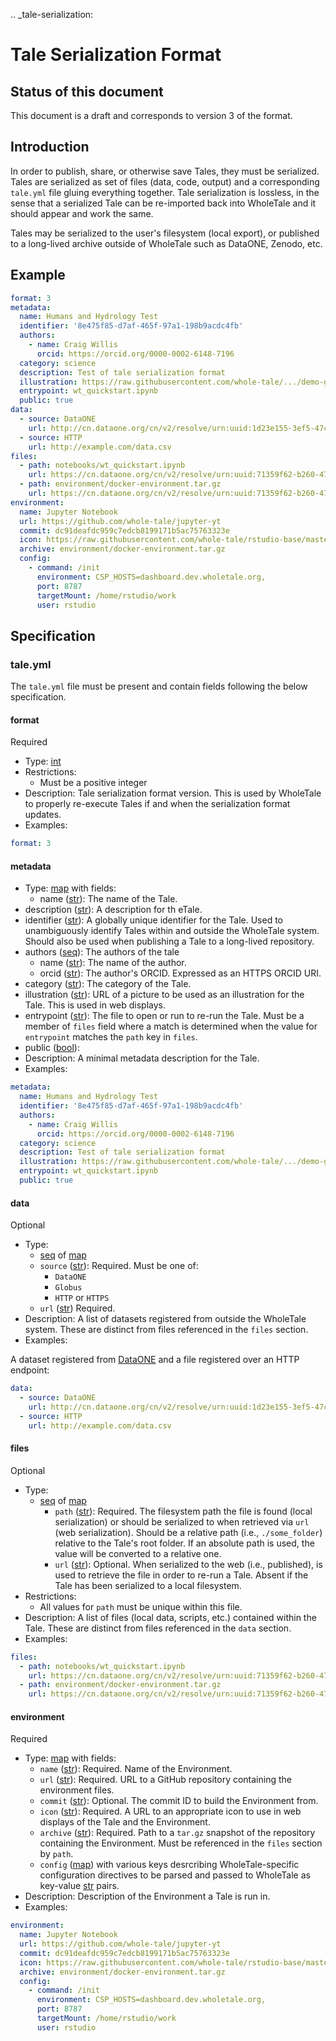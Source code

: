 .. _tale-serialization:

# Tale Serialization Format

## Status of this document

This document is a draft and corresponds to version 3 of the format.

## Introduction

In order to publish, share, or otherwise save Tales, they must be serialized.
Tales are serialized as set of files (data, code, output) and a corresponding `tale.yml` file gluing everything together.
Tale serialization is lossless, in the sense that a serialized Tale can be re-imported back into WholeTale and it should appear and work the same.

Tales may be serialized to the user's filesystem (local export), or published to a long-lived archive outside of WholeTale such as DataONE, Zenodo, etc.

## Example

```yml
format: 3
metadata:
  name: Humans and Hydrology Test
  identifier: '8e475f85-d7af-465f-97a1-198b9acdc4fb'
  authors: 
    - name: Craig Willis
      orcid: https://orcid.org/0000-0002-6148-7196
  category: science
  description: Test of tale serialization format
  illustration: https://raw.githubusercontent.com/whole-tale/.../demo-graph2.jpg
  entrypoint: wt_quickstart.ipynb
  public: true
data:
  - source: DataONE
    url: http://cn.dataone.org/cn/v2/resolve/urn:uuid:1d23e155-3ef5-47c6-9612-027c80855e8d
  - source: HTTP
    url: http://example.com/data.csv
files:
  - path: notebooks/wt_quickstart.ipynb
    url: https://cn.dataone.org/cn/v2/resolve/urn:uuid:71359f62-b260-4793-a866-418f7fa73aaa 
  - path: environment/docker-environment.tar.gz
    url: https://cn.dataone.org/cn/v2/resolve/urn:uuid:71359f62-b260-4793-a866-418f7fa73aaa 
environment:
  name: Jupyter Notebook
  url: https://github.com/whole-tale/jupyter-yt
  commit: dc91deafdc959c7edcb8199171b5ac75763323e
  icon: https://raw.githubusercontent.com/whole-tale/rstudio-base/master/RStudio-Ball.png
  archive: environment/docker-environment.tar.gz
  config:  
    - command: /init
      environment: CSP_HOSTS=dashboard.dev.wholetale.org,
      port: 8787
      targetMount: /home/rstudio/work
      user: rstudio
```

## Specification

### tale.yml

The `tale.yml` file must be present and contain fields following the below specification.

#### format

Required

- Type: [int](http://yaml.org/spec/1.2/spec.html#tag/repository/int)
- Restrictions:
  - Must be a positive integer
- Description: Tale serialization format version. This is used by WholeTale to properly re-execute Tales if and when the serialization format updates.
- Examples:

```yml
format: 3
```

#### metadata

- Type: [map](http://yaml.org/spec/1.2/spec.html#tag/repository/map) with fields:
  - name ([str](http://yaml.org/spec/1.2/spec.html#tag/repository/str)): The name of the Tale.
 - description ([str](http://yaml.org/spec/1.2/spec.html#tag/repository/str)): A description for th eTale.
  - identifier ([str](http://yaml.org/spec/1.2/spec.html#tag/repository/str)): A globally unique identifier for the Tale. Used to unambiguously identify Tales within and outside the WholeTale system. Should also be used when publishing a Tale to a long-lived repository.
  - authors ([seq](http://yaml.org/spec/1.2/spec.html#tag/repository/seq)): The authors of the tale
    - name ([str](http://yaml.org/spec/1.2/spec.html#tag/repository/str)): The name of the author.
    - orcid ([str](http://yaml.org/spec/1.2/spec.html#tag/repository/str)): The author's ORCID. Expressed as an HTTPS ORCID URI.
  - category ([str](http://yaml.org/spec/1.2/spec.html#tag/repository/str)): The category of the Tale.
  - illustration ([str](http://yaml.org/spec/1.2/spec.html#tag/repository/str)): URL of a picture to be used as an illustration for the Tale. This is used in web displays.
  - entrypoint ([str](http://yaml.org/spec/1.2/spec.html#tag/repository/str)): The file to open or run to re-run the Tale. Must be a member of `files` field where a match is determined when the value for `entrypoint` matches the `path` key in `files`.
  - public ([bool](http://yaml.org/spec/1.2/spec.html#tag/repository/bool)):
- Description: A minimal metadata description for the Tale.
- Examples:

```yml
metadata:
  name: Humans and Hydrology Test
  identifier: '8e475f85-d7af-465f-97a1-198b9acdc4fb'
  authors: 
    - name: Craig Willis
      orcid: https://orcid.org/0000-0002-6148-7196
  category: science
  description: Test of tale serialization format
  illustration: https://raw.githubusercontent.com/whole-tale/.../demo-graph2.jpg
  entrypoint: wt_quickstart.ipynb
  public: true

  ```
#### data

Optional

- Type: 
  - [seq](http://yaml.org/spec/1.2/spec.html#tag/repository/seq) of [map](http://yaml.org/spec/1.2/spec.html#tag/repository/map)
  - `source` ([str](http://yaml.org/spec/1.2/spec.html#tag/repository/str)): Required. Must be one of:
    - `DataONE`
    - `Globus`
    - `HTTP` or `HTTPS`
  - `url` ([str](http://yaml.org/spec/1.2/spec.html#tag/repository/str)) Required.
- Description: A list of datasets registered from outside the WholeTale system. These are distinct from files referenced in the `files` section.
- Examples:

A dataset registered from [DataONE](https://search.dataone.org) and a file registered over an HTTP endpoint:

```yml
data:
  - source: DataONE
    url: http://cn.dataone.org/cn/v2/resolve/urn:uuid:1d23e155-3ef5-47c6-9612-027c80855e8d
  - source: HTTP
    url: http://example.com/data.csv
```

#### files

Optional

- Type: 
  - [seq](http://yaml.org/spec/1.2/spec.html#tag/repository/seq) of [map](http://yaml.org/spec/1.2/spec.html#tag/repository/map)
    - `path` ([str](http://yaml.org/spec/1.2/spec.html#tag/repository/str)): Required. The filesystem path the file is found (local serialization) or should be serialized to when retrieved via `url` (web serialization). Should be a relative path (i.e., `./some_folder`) relative to the Tale's root folder. If an absolute path is used, the value will be converted to a relative one.
    - `url` ([str](http://yaml.org/spec/1.2/spec.html#tag/repository/str)): Optional. When serialized to the web (i.e., published), is used to retrieve the file in order to re-run a Tale. Absent if the Tale has been serialized to a local filesystem.
- Restrictions:
  - All values for `path` must be unique within this file.
- Description: A list of files (local data, scripts, etc.) contained within the Tale. These are distinct from files referenced in the `data` section.
- Examples:

```yml
files:
  - path: notebooks/wt_quickstart.ipynb
    url: https://cn.dataone.org/cn/v2/resolve/urn:uuid:71359f62-b260-4793-a866-418f7fa73aaa 
  - path: environment/docker-environment.tar.gz
    url: https://cn.dataone.org/cn/v2/resolve/urn:uuid:71359f62-b260-4793-a866-418f7fa73aaa 
```

#### environment

Required

- Type: [map](http://yaml.org/spec/1.2/spec.html#tag/repository/map) with fields:
  - `name` ([str](http://yaml.org/spec/1.2/spec.html#tag/repository/str)): Required. Name of the Environment.
  - `url` ([str](http://yaml.org/spec/1.2/spec.html#tag/repository/str)): Required. URL to a GitHub repository containing the environment files.
  - `commit` ([str](http://yaml.org/spec/1.2/spec.html#tag/repository/str)): Optional. The commit ID to build the Environment from.
  - `icon` ([str](http://yaml.org/spec/1.2/spec.html#tag/repository/str)): Required. A URL to an appropriate icon to use in web displays of the Tale and the Environment.
  - `archive` ([str](http://yaml.org/spec/1.2/spec.html#tag/repository/str)): Required. Path to a `tar.gz` snapshot of the repository containing the Environment. Must be referenced in the `files` section by `path`.
  - `config` ([map](http://yaml.org/spec/1.2/spec.html#tag/repository/map)) with various keys desrcribing WholeTale-specific configuration directives to be parsed and passed to WholeTale as key-value [str](http://yaml.org/spec/1.2/spec.html#tag/repository/str) pairs.
- Description: Description of the Environment a Tale is run in.
- Examples:

```yml
environment:
  name: Jupyter Notebook
  url: https://github.com/whole-tale/jupyter-yt
  commit: dc91deafdc959c7edcb8199171b5ac75763323e
  icon: https://raw.githubusercontent.com/whole-tale/rstudio-base/master/RStudio-Ball.png
  archive: environment/docker-environment.tar.gz
  config:  
    - command: /init
      environment: CSP_HOSTS=dashboard.dev.wholetale.org,
      port: 8787
      targetMount: /home/rstudio/work
      user: rstudio
```
